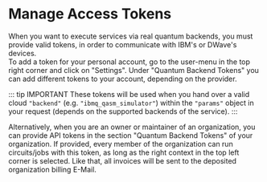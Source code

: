 # Manage Access Tokens

When you want to execute services via real quantum backends, you must provide valid tokens, in order to communicate with IBM's or DWave's devices.  
To add a token for your personal account, go to the user-menu in the top right corner and click on "Settings". Under "Quantum Backend Tokens" you can add different tokens to your account, depending on the provider.

::: tip IMPORTANT
These tokens will be used when you hand over a valid cloud `"backend"` (e.g. `"ibmq_qasm_simulator"`) within the `"params"` object in your request (depends on the supported backends of the service).
:::

Alternatively, when you are an owner or maintainer of an organization, you can provide API tokens in the section "Quantum Backend Tokens" of your organization.
If provided, every member of the organization can run circuits/jobs with this token, as long as the right context in the top left corner is selected.
Like that, all invoices will be sent to the deposited organization billing E-Mail.
